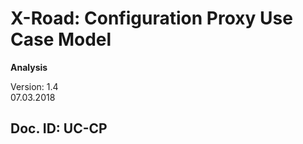 # X-Road: Configuration Proxy Use Case Model
**Analysis**

Version: 1.4  
07.03.2018
<!-- 20 pages -->
Doc. ID: UC-CP
--------------------------------------------
